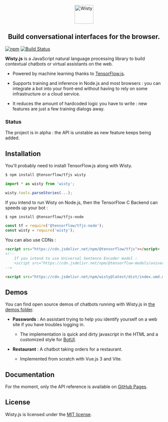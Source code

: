 <p align='center'>
    <img src="https://github.com/the-new-sky/Wisty.js/raw/main/assets/logo-large.png" alt="Wisty" height="60"/>
</p>

<h2 align='center'>
    Build conversational interfaces for the browser.
</h2>

[![npm](https://img.shields.io/npm/v/wisty)](https://www.npmjs.com/package/wisty)
[![Build Status](https://travis-ci.org/the-new-sky/Wisty.js.svg?branch=main)](https://travis-ci.org/the-new-sky/Wisty.js)

**Wisty.js** is a JavaScript natural language processing library to build contextual chatbots or virtual assistants on the web.

- Powered by machine learning thanks to [TensorFlow.js](https://github.com/tensorflow/tfjs).

- Supports training and inference in Node.js and most browsers : you can integrate a bot into your front-end without having to rely on some infrastructure or a cloud service.

- It reduces the amount of hardcoded logic you have to write : new features are just a few training dialogs away.

### Status

The project is in alpha : the API is unstable as new feature keeps being added.

## Installation

You'll probably need to install TensorFlow.js along with Wisty.

```bash
$ npm install @tensorflow/tfjs wisty
```

```js
import * as wisty from 'wisty';

wisty.tools.parseStories(...);
```

If you intend to run Wisty on Node.js, then the TensorFlow C Backend can speeds up your bot :

```bash
$ npm install @tensorflow/tfjs-node
```

```js
const tf = require('@tensorflow/tfjs-node');
const wisty = require('wisty');
```

You can also use CDNs :

```html
<script src="https://cdn.jsdelivr.net/npm/@tensorflow/tfjs"></script>
<!--
    If you intend to use Universal Sentence Encoder model :
    <script src="https://cdn.jsdelivr.net/npm/@tensorflow-models/universal-sentence-encoder"></script>
-->

<script src="https://cdn.jsdelivr.net/npm/wisty@latest/dist/index.umd.min.js"></script>
```

## Demos

You can find open source demos of chatbots running with Wisty.js in [the demos folder](https://github.com/the-new-sky/Wisty.js/tree/main/demos).

- **Passwords** : An assistant trying to help you identify yourself on a web site if you have troubles logging in.
  - The implementation is quick and dirty javascript in the HTML and a customized style for [BotUI](https://github.com/botui/botui).

- **Restaurant** : A chatbot taking orders for a restaurant.
  - Implemented from scratch with Vue.js 3 and Vite.

## Documentation

For the moment, only the API reference is available on [GitHub Pages](https://the-new-sky.github.io/Wisty.js/).

## License

Wisty.js is licensed under the [MIT license](../main/license.txt).
